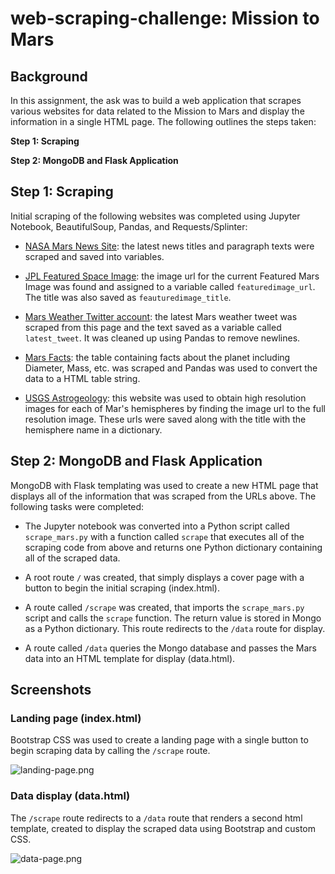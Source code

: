 # web-scraping-challenge: Mission to Mars

## Background
In this assignment, the ask was to build a web application that scrapes various websites for data related to the Mission to Mars and display the information in a single HTML page. The following outlines the steps taken:

**Step 1: Scraping**

**Step 2: MongoDB and Flask Application**


## Step 1: Scraping

Initial scraping of the following websites was completed using Jupyter Notebook, BeautifulSoup, Pandas, and Requests/Splinter:

* [NASA Mars News Site](https://mars.nasa.gov/news/): the latest news titles and paragraph texts were scraped and saved into variables.

* [JPL Featured Space Image](https://www.jpl.nasa.gov/spaceimages/?search=&category=Mars): the image url for the current Featured Mars Image was found and assigned to a variable called `featuredimage_url`. The title was also saved as `feauturedimage_title`.

* [Mars Weather Twitter account](https://twitter.com/marswxreport?lang=en): the latest Mars weather tweet was scraped from this page and the text saved as a variable called `latest_tweet`. It was cleaned up using Pandas to remove newlines.

* [Mars Facts](https://space-facts.com/mars/): the table containing facts about the planet including Diameter, Mass, etc. was scraped and Pandas was used to convert the data to a HTML table string.

* [USGS Astrogeology](https://astrogeology.usgs.gov/search/results?q=hemisphere+enhanced&k1=target&v1=Mars): this website was used to obtain high resolution images for each of Mar's hemispheres by finding the image url to the full resolution image. These urls were saved along with the title with the hemisphere name in a dictionary.

## Step 2: MongoDB and Flask Application

MongoDB with Flask templating was used to create a new HTML page that displays all of the information that was scraped from the URLs above. The following tasks were completed:

* The Jupyter notebook was converted into a Python script called `scrape_mars.py` with a function called `scrape` that executes all of the scraping code from above and returns one Python dictionary containing all of the scraped data.

* A root route `/` was created, that simply displays a cover page with a button to begin the initial scraping (index.html).

* A route called `/scrape` was created, that imports the `scrape_mars.py` script and calls the `scrape` function. The return value is stored in Mongo as a Python dictionary. This route redirects to the `/data` route for display.

* A route called `/data` queries the Mongo database and passes the Mars data into an HTML template for display (data.html).

## Screenshots

### Landing page (index.html)

Bootstrap CSS was used to create a landing page with a single button to begin scraping data by calling the `/scrape` route.

![landing-page.png](screenshots/Root-Route.png)

### Data display (data.html)

The `/scrape` route redirects to a `/data` route that renders a second html template, created to display the scraped data using Bootstrap and custom CSS.

![data-page.png](screenshots/Data-Route.png)